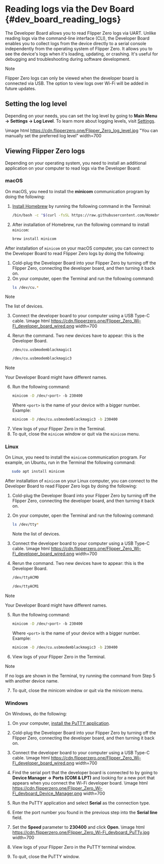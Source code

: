 # Reading logs via the Dev Board {#dev_board_reading_logs}

The Developer Board allows you to read Flipper Zero logs via UART. Unlike reading logs via the command-line interface (CLI), the Developer Board enables you to collect logs from the device directly to a serial console independently from the operating system of Flipper Zero. It allows you to see the device's logs when it's loading, updating, or crashing. It's useful for debugging and troubleshooting during software development.

> [!NOTE]  
> 
> Flipper Zero logs can only be viewed when the developer board is connected via USB.
> The option to view logs over Wi-Fi will be added in future updates.

## Setting the log level

Depending on your needs, you can set the log level by going to **Main Menu → Settings → Log Level**. To learn more about logging levels, visit [Settings](https://docs.flipper.net/basics/settings#d5TAt).

\image html https://cdn.flipperzero.one/Flipper_Zero_log_level.jpg "You can manually set the preferred log level" width=700

## Viewing Flipper Zero logs

Depending on your operating system, you need to install an additional application on your computer to read logs via the Developer Board:

### macOS

On macOS, you need to install the **minicom** communication program by doing the following:

1. [Install Homebrew](https://brew.sh/) by running the following command in the Terminal:
    ```bash
    /bin/bash -c "$(curl -fsSL https://raw.githubusercontent.com/Homebrew/install/HEAD/install.sh)"
    ```
2. After installation of Homebrew, run the following command to install `minicom`:
   ```bash
   brew install minicom
   ```

After installation of `minicom` on your macOS computer, you can connect to the Developer Board to read Flipper Zero logs by doing the following:

1. Cold-plug the Developer Board into your Flipper Zero by turning off the Flipper Zero, connecting the developer board, and then turning it back on.
2. On your computer, open the Terminal and run the following command:
   ```bash
   ls /dev/cu.*
   ```
> [!NOTE]
>
> The list of devices.
3. Connect the developer board to your computer using a USB Type-C cable.
\image html https://cdn.flipperzero.one/Flipper_Zero_Wi-Fi_developer_board_wired.png width=700

4. Rerun the command. Two new devices have to appear: this is the Developer Board.

   ```text
   /dev/cu.usbmodemblackmagic1
   ```
   ```bash
   /dev/cu.usbmodemblackmagic3
   ```
> [!NOTE]
>
> Your Developer Board might have different names.
6. Run the following command:
    ```bash
    minicom -D /dev/<port> -b 230400
    ```
    Where `<port>` is the name of your device with a bigger number.
    Example:
   ```bash
   minicom -D /dev/cu.usbmodemblackmagic3 -b 230400
   ```
7. View logs of your Flipper Zero in the Terminal.
8. To quit, close the `minicom` window or quit via the `minicom` menu.

### Linux

On Linux, you need to install the `minicom` communication program. For example, on Ubuntu, run in the Terminal the following command:

```bash
   sudo apt install minicom
```

After installation of `minicom` on your Linux computer, you can connect to the Developer Board to read Flipper Zero logs by doing the following:

1. Cold-plug the Developer Board into your Flipper Zero by turning off the Flipper Zero, connecting the developer board, and then turning it back on.
2. On your computer, open the Terminal and run the following command:
   ```bash
   ls /dev/tty*
   ```
    Note the list of devices.
3. Connect the developer board to your computer using a USB Type-C cable.
\image html https://cdn.flipperzero.one/Flipper_Zero_Wi-Fi_developer_board_wired.png width=700

4. Rerun the command. Two new devices have to appear: this is the Developer Board.
   ```bash
   /dev/ttyACM0
   ```
   ```bash
   /dev/ttyACM1
   ```
> [!NOTE]
>
> Your Developer Board might have different names.
5. Run the following command:
    ```bash
    minicom -D /dev/<port> -b 230400
    ```
    Where `<port>` is the name of your device with a bigger number.
    Example:
    ```bash
    minicom -D /dev/cu.usbmodemblackmagic3 -b 230400
    ```
6. View logs of your Flipper Zero in the Terminal.
> [!NOTE]
>
> If no logs are shown in the Terminal,
> try running the command from Step 5 with another device name.
> 
7. To quit, close the minicom window or quit via the minicom menu.

### Windows

On Windows, do the following:

1. On your computer, [install the PuTTY application](https://www.chiark.greenend.org.uk/\~sgtatham/putty/latest.html).
2. Cold-plug the Developer Board into your Flipper Zero by turning off the Flipper Zero, connecting the developer board, and then turning it back on.
3. Connect the developer board to your computer using a USB Type-C cable.
\image html https://cdn.flipperzero.one/Flipper_Zero_Wi-Fi_developer_board_wired.png width=700

4. Find the serial port that the developer board is connected to by going to **Device Manager → Ports (COM & LPT)** and looking for a new port that appears when you connect the Wi-Fi developer board.
\image html https://cdn.flipperzero.one/Flipper_Zero_Wi-Fi_devboard_Device_Manager.png width=700

5. Run the PuTTY application and select **Serial** as the connection type.

6. Enter the port number you found in the previous step into the **Serial line** field.

7. Set the **Speed** parameter to **230400** and click **Open**.
\image html https://cdn.flipperzero.one/Flipper_Zero_Wi-Fi_devboard_PuTTy.jpg width=700

8. View logs of your Flipper Zero in the PuTTY terminal window.

9. To quit, close the PuTTY window.
